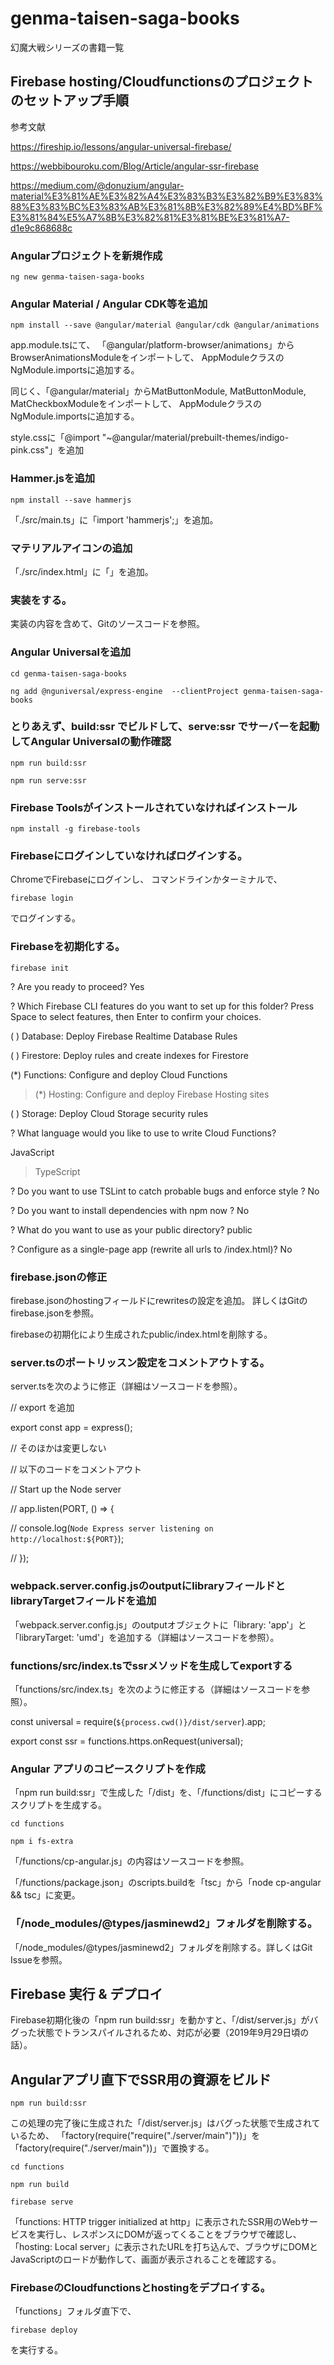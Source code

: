 # genma-taisen-saga-books
幻魔大戦シリーズの書籍一覧

## Firebase hosting/Cloudfunctionsのプロジェクトのセットアップ手順

参考文献

https://fireship.io/lessons/angular-universal-firebase/

https://webbibouroku.com/Blog/Article/angular-ssr-firebase

https://medium.com/@donuzium/angular-material%E3%81%AE%E3%82%A4%E3%83%B3%E3%82%B9%E3%83%88%E3%83%BC%E3%83%AB%E3%81%8B%E3%82%89%E4%BD%BF%E3%81%84%E5%A7%8B%E3%82%81%E3%81%BE%E3%81%A7-d1e9c868688c

### Angularプロジェクトを新規作成

`ng new genma-taisen-saga-books`

### Angular Material / Angular CDK等を追加

`npm install --save @angular/material @angular/cdk @angular/animations`

app.module.tsにて、
「@angular/platform-browser/animations」からBrowserAnimationsModuleをインポートして、
AppModuleクラスのNgModule.importsに追加する。

同じく、「@angular/material」からMatButtonModule, MatButtonModule, MatCheckboxModuleをインポートして、
AppModuleクラスのNgModule.importsに追加する。


style.cssに「@import "~@angular/material/prebuilt-themes/indigo-pink.css"」を追加

### Hammer.jsを追加

`npm install --save hammerjs`

「./src/main.ts」に「import 'hammerjs';」を追加。

### マテリアルアイコンの追加

「./src/index.html」に「<link href="https://fonts.googleapis.com/icon?family=Material+Icons" rel="stylesheet">」を追加。


### 実装をする。

実装の内容を含めて、Gitのソースコードを参照。

### Angular Universalを追加

`cd genma-taisen-saga-books`

`ng add @nguniversal/express-engine  --clientProject genma-taisen-saga-books`

### とりあえず、build:ssr でビルドして、serve:ssr でサーバーを起動してAngular Universalの動作確認

`npm run build:ssr`

`npm run serve:ssr`

### Firebase Toolsがインストールされていなければインストール

`npm install -g firebase-tools`

### Firebaseにログインしていなければログインする。

ChromeでFirebaseにログインし、
コマンドラインかターミナルで、

`firebase login`

でログインする。

### Firebaseを初期化する。

`firebase init`

? Are you ready to proceed? Yes

? Which Firebase CLI features do you want to set up for this folder? Press Space to 
select features, then Enter to confirm your choices.

 ( ) Database: Deploy Firebase Realtime Database Rules

 ( ) Firestore: Deploy rules and create indexes for Firestore

 (*) Functions: Configure and deploy Cloud Functions

>(*) Hosting: Configure and deploy Firebase Hosting sites

 ( ) Storage: Deploy Cloud Storage security rules

? What language would you like to use to write Cloud Functions?

  JavaScript

> TypeScript

? Do you want to use TSLint to catch probable bugs and enforce style ? No

? Do you want to install dependencies with npm now ? No

? What do you want to use as your public directory? public

? Configure as a single-page app (rewrite all urls to /index.html)? No

### firebase.jsonの修正

firebase.jsonのhostingフィールドにrewritesの設定を追加。
詳しくはGitのfirebase.jsonを参照。


firebaseの初期化により生成されたpublic/index.htmlを削除する。

### server.tsのポートリッスン設定をコメントアウトする。

server.tsを次のように修正（詳細はソースコードを参照）。

// export を追加

export const app = express();


// そのほかは変更しない

// 以下のコードをコメントアウト

// Start up the Node server

// app.listen(PORT, () => {

//   console.log(`Node Express server listening on http://localhost:${PORT}`);

// });


### webpack.server.config.jsのoutputにlibraryフィールドとlibraryTargetフィールドを追加

「webpack.server.config.js」のoutputオブジェクトに「library: 'app'」と「libraryTarget: 'umd'」を追加する（詳細はソースコードを参照）。

### functions/src/index.tsでssrメソッドを生成してexportする

「functions/src/index.ts」を次のように修正する（詳細はソースコードを参照）。

const universal = require(`${process.cwd()}/dist/server`).app;

export const ssr = functions.https.onRequest(universal);


### Angular アプリのコピースクリプトを作成

「npm run build:ssr」で生成した「/dist」を、「/functions/dist」にコピーするスクリプトを生成する。

`cd functions`

`npm i fs-extra`

「/functions/cp-angular.js」の内容はソースコードを参照。

「/functions/package.json」のscripts.buildを「tsc」から「node cp-angular && tsc」に変更。

### 「/node_modules/@types/jasminewd2」フォルダを削除する。

「/node_modules/@types/jasminewd2」フォルダを削除する。詳しくはGit Issueを参照。



## Firebase 実行 & デプロイ

Firebase初期化後の「npm run build:ssr」を動かすと、「/dist/server.js」がバグった状態でトランスパイルされるため、対応が必要（2019年9月29日頃の話）。

## Angularアプリ直下でSSR用の資源をビルド

`npm run build:ssr`

この処理の完了後に生成された「/dist/server.js」はバグった状態で生成されているため、
「factory(require("require(\"./server/main\")"))」を「factory(require("./server/main"))」で置換する。

`cd functions`

`npm run build`

`firebase serve`

「functions: HTTP trigger initialized at http」に表示されたSSR用のWebサービスを実行し、レスポンスにDOMが返ってくることをブラウザで確認し、
「hosting: Local server」に表示されたURLを打ち込んで、ブラウザにDOMとJavaScriptのロードが動作して、画面が表示されることを確認する。

### FirebaseのCloudfunctionsとhostingをデプロイする。

「functions」フォルダ直下で、

`firebase deploy`

を実行する。

